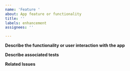 ```yaml
---
name: 'Feature '
about: App feature or functionality
title: ''
labels: enhancement
assignees: ''

---
```


**Describe the functionality or user interaction with the app**

**Describe associated tests**

**Related Issues**
